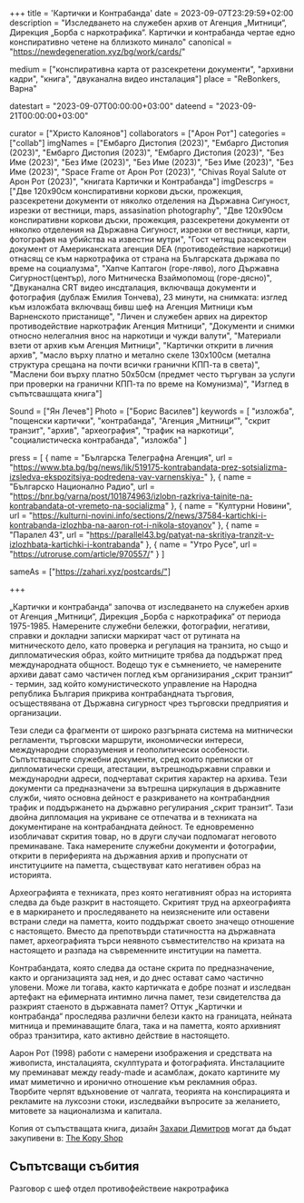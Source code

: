 +++
title = 'Картички и Контрабанда'
date = 2023-09-07T23:29:59+02:00
description = "Изследването на служебен архив от Агенция „Митници“, Дирекция „Борба с наркотрафика“. Картички и контрабанда чертае едно конспиративно четене на бллизкото минало"
canonical = "https://newdegeneration.xyz/bg/work/cards/"

medium = ["конспиративна карта от разсекретени документи", "архивни кадри", "книга", "двуканална видео инсталация"]
place = "ReBonkers, Варна"

datestart = "2023-09-07T00:00:00+03:00"
dateend = "2023-09-21T00:00:00+03:00"


curator = ["Христо Калоянов"]
collaborators = ["Арон Рот"]
categories = ["collab"]
imgNames = ["Ембарго Дистопия (2023)", "Ембарго Дистопия (2023)", "Ембарго Дистопия (2023)", "Ембарго Дистопия (2023)", "Без Име (2023)", "Без Име (2023)", "Без Име (2023)", "Без Име (2023)", "Без Име (2023)", "Space Frame от Арон Рот (2023)", "Chivas Royal Salute от Арон Рот (2023)", "книгата Картички и Контрабанда"]
imgDescrps = ["Две 120x90см конспиративни коркови дъски, прожекция, разсекретени документи от няколко отделения на Държавна Сигуност, изрезки от вестници, maps, assasination photography", "Две 120x90см конспиративни коркови дъски, прожекция, разсекретени документи от няколко отделения на Държавна Сигуност, изрезки от вестници, карти, фотография на убийства на известни мутри", "Гост четящ разсекретен документ от Американската агенция DEA (противодействие наркотици) отнасящ се към наркотрафика от страна на Българската държава по време на социалузма", "Хапче Каптагон (горе-ляво), лого Държавна Сигурност(център), лого Митническа Взаймопомощ (горе-дясно)", "Двуканална CRT видео инсдталация, включваща документи и фотография (дублаж Емилия Тончева), 23 минути, на снимката: изглед към изложбата включващ бивш шеф на Агенция Митници към Варненското пристанище", "Личен и служебен арвих на директор противодействие наркотрафик Агенция Митници", "Документи и снимки относно нелегалния внос на наркотици и чужди валути", "Материали взети от архив към Агенция Митници", "Картички открити в личния архив", "масло върху платно и метално скеле 130x100см (метална структура срещана на почти всички гранични КПП-та в света)", "Маслени бои върху платно 50x50см (предмет често търгуван за услуги при проверки на гранични КПП-та по време на Комунизма)", "Изглед в съпътсвашщата книга"]

Sound = ["Ян Лечев"]
Photo = ["Борис Василев"]
keywords = [
  "изложба",
  "пощенски картички",
  "контрабанда",
  "Агенция „Митници“",
  "скрит транзит",
  "архив",
  "археография",
  "трафик на наркотици",
  "социалистическа контрабанда",
  "изложба"
]

press = [
  { name = "Българска Телеграфна Агенция", url = "https://www.bta.bg/bg/news/lik/519175-kontrabandata-prez-sotsializma-izsledva-ekspozitsiya-podredena-vav-varnenskiya-" },
  { name = "Българско Национално Радио", url = "https://bnr.bg/varna/post/101874963/izlobn-razkriva-tainite-na-kontrabandata-ot-vremeto-na-socializma" },
  { name = "Културни Новини", url = "https://kulturni-novini.info/sections/2/news/37584-kartichki-i-kontrabanda-izlozhba-na-aaron-rot-i-nikola-stoyanov" },
  { name = "Паралел 43", url = "https://parallel43.bg/patyat-na-skritiya-tranzit-v-izlozhbata-kartichki-i-kontrabanda" },
  { name = "Утро Русе", url = "https://utroruse.com/article/970557/" }
]

sameAs = ["https://zahari.xyz/postcards/"]

+++

„Картички и контрабанда“ започва от изследването на служебен архив от Агенция „Митници“, Дирекция „Борба с наркотрафика“ от периода 1975-1985. Намерените служебни бележки, фотографии, негативи, справки и докладни записки маркират част от рутината на митническото дело, като проверка и регулация на транзита, но също и дипломатическия образ, който митниците трябва да поддържат пред международната общност. Водещо тук е съмнението, че намерените архиви дават само частичен поглед към организирания „скрит транзит“ - термин, зад който комунистическото управление на Народна република България прикрива контрабандната търговия, осъществявана от Държавна сигурност чрез търговски предприятия и организации.
 
Тези следи са фрагменти от широко разгърната система на митнически регламенти, търговски маршрути, икономически интереси, международни споразумения и геополитически особености. Съпътстващите служебни документи, сред които преписки от дипломатически срещи, атестации, вътрешнодържавни справки и международни адреси, подчертават скрития характер на архива. Тези документи са предназначени за вътрешна циркулация в държавните служби, чиято основна дейност е разкриването на контрабандния трафик и поддържането на държавно регулирания „скрит транзит“. Тази двойна дипломация на укриване се отпечатва и в техниката на документиране на контрабандната дейност. Те едновременно изобличават скрития товар, но в други случаи подпомагат неговото преминаване. Така намерените служебни документи и фотографии, открити в периферията на държавния архив и пропуснати от институциите на паметта, съществуват като негативен образ на историята.
 
Археографията е техниката, през която негативният образ на историята следва да бъде разкрит в настоящето. Скритият труд на археографията е в маркирането и проследяването на неизяснените или оставени встрани следи на паметта, които поддържат своето значещо отношение с настоящето. Вместо да препотвърди статичността на държавната памет, археографията търси неявното съвместителство на кризата на настоящето и разпада на съвременните институции на паметта.
 
Контрабандата, която следва да остане скрита по предназначение, както и организацията зад нея, и до днес остават само частично уловени. Може ли тогава, както картичката е добре познат и изследван артефакт на ефимерната интимно лична памет, тези свидетелства да разкрият стаеното в държавната памет? Оттук „Картички и контрабанда“ проследява различни белези както на границата, нейната митница и преминаващите блага, така и на паметта, която архивният образ транзитира, като активно действие в настоящето.
 

Аарон Рот (1998) работи с намерени изображения и средствата на живописта, инсталацията, скулптурата и фотографията. Инсталациите му преминават между ready-made и асамблаж, докато картините му имат миметично и иронично отношение към рекламния образ. Творбите черпят вдъхновение от чалгата, теорията на конспирацията и рекламите на луксозни стоки, изследвайки въпросите за желанието, митовете за национализма и капитала.
<!-- add other header and the talk and after that the showing at sofia, say who the talk was with -->

Копия от съпъстващата книга, дизайн [Захари Димитров](https://zahari.xyz/postcards/) могат да бъдат закупивени в: [The Kopy Shop](https://www.thekopy.shop/product/%D0%BA%D0%B0%D1%80%D1%82%D0%B8%D1%87%D0%BA%D0%B8-%D0%B8-%D0%BA%D0%BE%D0%BD%D1%82%D1%80%D0%B0%D0%B1%D0%B0%D0%BD%D0%B4%D0%B0)

## Съпътсващи събития
Разговор с шеф отдел противофействеие накротрафика 